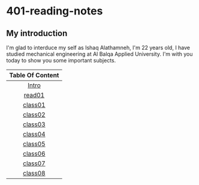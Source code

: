 # 401-reading-notes

## My introduction
I'm glad to interduce my self as Ishaq Alathamneh, I'm 22 years old, I have studied mechanical engineering at Al Balqa Applied University.
I'm with you today to show you some important subjects.



| Table Of Content  | 
| :-----------------: | 
 | [Intro](https://ishaqalathamneh.github.io/reading-notes/401read/)        |  
| [read01](https://ishaqalathamneh.github.io/reading-notes/401read/read01)| 
| [class01](https://ishaqalathamneh.github.io/reading-notes/401read/class01)| 
| [class02](https://ishaqalathamneh.github.io/reading-notes/401read/class02)| 
| [class03](https://ishaqalathamneh.github.io/reading-notes/401read/class03)|
| [class04](https://ishaqalathamneh.github.io/reading-notes/401read/class04)|
| [class05](https://ishaqalathamneh.github.io/reading-notes/401read/class05)|
| [class06](https://ishaqalathamneh.github.io/reading-notes/401read/class06)|
| [class07](https://ishaqalathamneh.github.io/reading-notes/401read/class07)|
| [class08](https://ishaqalathamneh.github.io/reading-notes/401read/class08)|